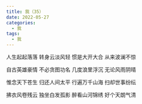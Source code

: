 ```yaml
---
title: 我（35）
date: 2022-05-27
categories:
  - 我
tags:
  - 我
---
```


人生起起落落
转身云淡风轻
惯是大开大合
从来波澜不惊
<!--more-->
自古英雄豪情
不必贪图功名
几度浪里浮沉
无论风雨阴晴

惟念天下苍生
归还人间太平
行遍万千山海
扫却世事纷纭

拂衣风卷残云
独坐白发孤影
醉看山河锦绣
好个天朗气清
